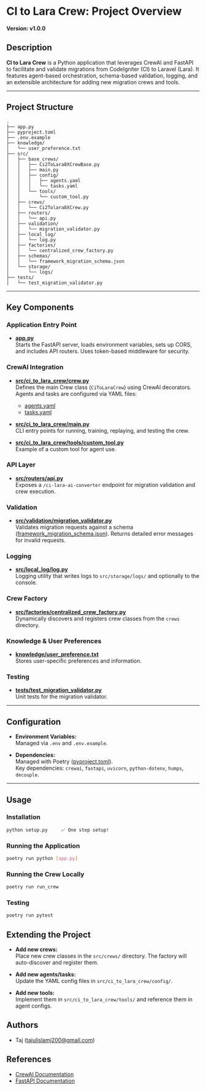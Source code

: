 # CI to Lara Crew: Project Overview

**Version: v1.0.0**

## Description

**CI to Lara Crew** is a Python application that leverages CrewAI and FastAPI to facilitate and validate migrations from CodeIgniter (CI) to Laravel (Lara). It features agent-based orchestration, schema-based validation, logging, and an extensible architecture for adding new migration crews and tools.

---

## Project Structure

```
.
├── app.py
├── pyproject.toml
├── .env.example
├── knowledge/
│   └── user_preference.txt
├── src/
│   ├── base_crews/
│   │   ├── Ci2ToLara8XCrewBase.py
│   │   ├── main.py
│   │   ├── config/
│   │   │   ├── agents.yaml
│   │   │   └── tasks.yaml
│   │   └── tools/
│   │       └── custom_tool.py
│   ├── crews/
│   │   └── Ci2Tolara8XCrew.py
│   ├── routers/
│   │   └── api.py
│   ├── validation/
│   │   └── migration_validator.py
│   ├── local_log/
│   │   └── log.py
│   ├── factories/
│   │   └── centralized_crew_factory.py
│   ├── schemas/
│   │   └── framework_migration_schema.json
│   └── storage/
│       └── logs/
├── tests/
│   └── test_migration_validator.py
```

---

## Key Components

### Application Entry Point

- **[app.py](app.py)**  
  Starts the FastAPI server, loads environment variables, sets up CORS, and includes API routers. Uses token-based middleware for security.

### CrewAI Integration

- **[src/ci_to_lara_crew/crew.py](src/ci_to_lara_crew/crew.py)**  
  Defines the main Crew class (`CiToLaraCrew`) using CrewAI decorators. Agents and tasks are configured via YAML files:
  - [agents.yaml](src/ci_to_lara_crew/config/agents.yaml)
  - [tasks.yaml](src/ci_to_lara_crew/config/tasks.yaml)

- **[src/ci_to_lara_crew/main.py](src/ci_to_lara_crew/main.py)**  
  CLI entry points for running, training, replaying, and testing the crew.

- **[src/ci_to_lara_crew/tools/custom_tool.py](src/ci_to_lara_crew/tools/custom_tool.py)**  
  Example of a custom tool for agent use.

### API Layer

- **[src/routers/api.py](src/routers/api.py)**  
  Exposes a `/ci-lara-ai-converter` endpoint for migration validation and crew execution.

### Validation

- **[src/validation/migration_validator.py](src/validation/migration_validator.py)**  
  Validates migration requests against a schema ([framework_migration_schema.json](src/schemas/framework_migration_schema.json)). Returns detailed error messages for invalid requests.

### Logging

- **[src/local_log/log.py](src/local_log/log.py)**  
  Logging utility that writes logs to `src/storage/logs/` and optionally to the console.

### Crew Factory

- **[src/factories/centralized_crew_factory.py](src/factories/centralized_crew_factory.py)**  
  Dynamically discovers and registers crew classes from the `crews` directory.

### Knowledge & User Preferences

- **[knowledge/user_preference.txt](knowledge/user_preference.txt)**  
  Stores user-specific preferences and information.

### Testing

- **[tests/test_migration_validator.py](tests/test_migration_validator.py)**  
  Unit tests for the migration validator.

---

## Configuration

- **Environment Variables:**  
  Managed via `.env` and `.env.example`.

- **Dependencies:**  
  Managed with Poetry ([pyproject.toml](pyproject.toml)).  
  Key dependencies: `crewai`, `fastapi`, `uvicorn`, `python-dotenv`, `humps`, `decouple`.

---

## Usage

### Installation

```sh
python setup.py     ✅ One step setup!
```

### Running the Application 
```sh
poetry run python [app.py]
```
### Running the Crew Locally
```sh
poetry run run_crew
```
### Testing
```sh
poetry run pytest
```

## Extending the Project

- **Add new crews:**  
  Place new crew classes in the `src/crews/` directory. The factory will auto-discover and register them.

- **Add new agents/tasks:**  
  Update the YAML config files in `src/ci_to_lara_crew/config/`.

- **Add new tools:**  
  Implement them in `src/ci_to_lara_crew/tools/` and reference them in agent configs.

## Authors

- Taj (tajulislamj200@gmail.com)

## References

- [CrewAI Documentation](https://docs.crewai.com/)
- [FastAPI Documentation](https://fastapi.tiangolo.com/)
